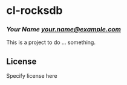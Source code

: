 # cl-rocksdb
### _Your Name <your.name@example.com>_

This is a project to do ... something.

## License

Specify license here

